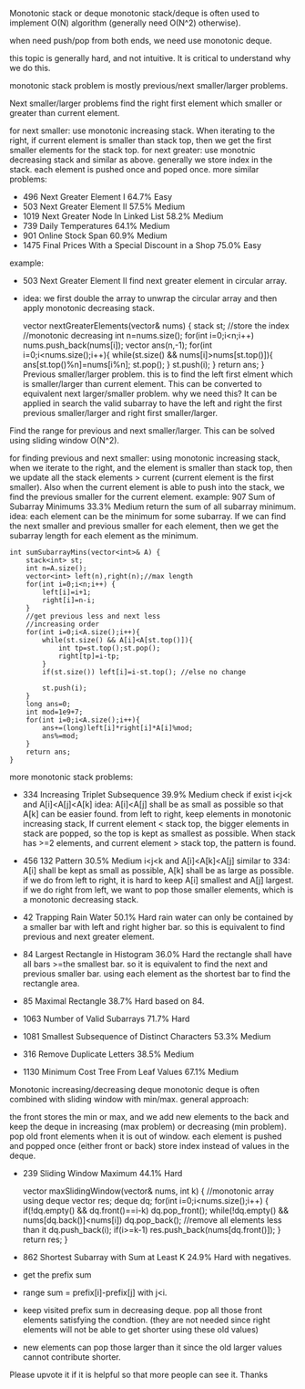Monotonic stack or deque
monotonic stack/deque is often used to implement O(N) algorithm (generally need O(N^2) otherwise).

when need push/pop from both ends, we need use monotonic deque.

this topic is generally hard, and not intuitive. It is critical to understand why we do this.

monotonic stack problem is mostly previous/next smaller/larger problems.

Next smaller/larger problems
find the right first element which smaller or greater than current element.

for next smaller: use monotonic increasing stack. When iterating to the right, if current element is smaller than stack top, then we get the first smaller elements for the stack top.
for next greater: use monotnic decreasing stack and similar as above.
generally we store index in the stack.
each element is pushed once and poped once.
more similar problems:

- 496 Next Greater Element I 64.7% Easy
- 503 Next Greater Element II 57.5% Medium
- 1019 Next Greater Node In Linked List 58.2% Medium
- 739 Daily Temperatures 64.1% Medium
- 901 Online Stock Span 60.9% Medium
- 1475 Final Prices With a Special Discount in a Shop 75.0% Easy

example:
- 503 Next Greater Element II
find next greater element in circular array.
- idea: we first double the array to unwrap the circular array and then apply monotonic decreasing stack.

    vector<int> nextGreaterElements(vector<int>& nums) {
        stack<int> st; //store the index
        //monotonic decreasing
        int n=nums.size();
        for(int i=0;i<n;i++) nums.push_back(nums[i]);
        vector<int> ans(n,-1);
        for(int i=0;i<nums.size();i++){
            while(st.size() && nums[i]>nums[st.top()]){
                ans[st.top()%n]=nums[i%n];
                st.pop();
            }
            st.push(i);
        }
        return ans;
    }
Previous smaller/larger problem.
this is to find the left first elment which is smaller/larger than current element.
This can be converted to equivalent next larger/smaller problem.
why we need this? It can be applied in search the valid subarray to have the left and right the first previous smaller/larger and right first smaller/larger.

Find the range for previous and next smaller/larger.
This can be solved using sliding window O(N^2).

for finding previous and next smaller:
using monotonic increasing stack, when we iterate to the right, and the element is smaller than stack top, then we update all the stack elements > current (current element is the first smaller). Also when the current element is able to push into the stack, we find the previous smaller for the current element.
example:
907 Sum of Subarray Minimums 33.3% Medium
return the sum of all subarray minimum.
idea: each element can be the minimum for some subarray. If we can find the next smaller and previous smaller for each element, then we get the subarray length for each element as the minimum.

    int sumSubarrayMins(vector<int>& A) {
        stack<int> st;
        int n=A.size();
        vector<int> left(n),right(n);//max length
        for(int i=0;i<n;i++) {
            left[i]=i+1;
            right[i]=n-i;
        }
        //get previous less and next less
        //increasing order
        for(int i=0;i<A.size();i++){
            while(st.size() && A[i]<A[st.top()]){
                int tp=st.top();st.pop();
                right[tp]=i-tp;
            }
            if(st.size()) left[i]=i-st.top(); //else no change
            
            st.push(i);
        }
        long ans=0;
        int mod=1e9+7;
        for(int i=0;i<A.size();i++){
            ans+=(long)left[i]*right[i]*A[i]%mod;
            ans%=mod;
        }
        return ans;
    }
more monotonic stack problems:

- 334 Increasing Triplet Subsequence 39.9% Medium
check if exist i<j<k and A[i]<A[j]<A[k]
idea: A[i]<A[j] shall be as small as possible so that A[k] can be easier found.
from left to right, keep elements in monotonic increasing stack, If current element < stack top, the bigger elements in stack are popped, so the top is kept as smallest as possible. When stack has >=2 elements, and current element > stack top, the pattern is found.

- 456 132 Pattern 30.5% Medium
i<j<k and A[i]<A[k]<A[j]
similar to 334: A[i] shall be kept as small as possible, A[k] shall be as large as possible.
if we do from left to right, it is hard to keep A[i] smallest and A[j] largest.
if we do right from left, we want to pop those smaller elements, which is a monotonic decreasing stack.

- 42 Trapping Rain Water 50.1% Hard
rain water can only be contained by a smaller bar with left and right higher bar.
so this is equivalent to find previous and next greater element.

- 84 Largest Rectangle in Histogram 36.0% Hard
the rectangle shall have all bars >=the smallest bar.
so it is equivalent to find the next and previous smaller bar. using each element as the shortest bar to find the rectangle area.

- 85 Maximal Rectangle 38.7% Hard
based on 84.
- 1063 Number of Valid Subarrays 71.7% Hard
- 1081 Smallest Subsequence of Distinct Characters 53.3% Medium
- 316 Remove Duplicate Letters 38.5% Medium
- 1130 Minimum Cost Tree From Leaf Values 67.1% Medium

Monotonic increasing/decreasing deque
monotonic deque is often combined with sliding window with min/max.
general approach:

the front stores the min or max, and we add new elements to the back and keep the deque in increasing (max problem) or decreasing (min problem).
pop old front elements when it is out of window.
each element is pushed and popped once (either front or back)
store index instead of values in the deque.
- 239 Sliding Window Maximum 44.1% Hard

    vector<int> maxSlidingWindow(vector<int>& nums, int k) {
        //monotonic array using deque
        vector<int> res;
        deque<int> dq;
        for(int i=0;i<nums.size();i++)
        {
            if(!dq.empty() && dq.front()==i-k) dq.pop_front();
            while(!dq.empty() && nums[dq.back()]<nums[i]) dq.pop_back(); //remove all elements less than it
            dq.push_back(i);
            if(i>=k-1) res.push_back(nums[dq.front()]);
        }
        return res;
    }
- 862 Shortest Subarray with Sum at Least K 24.9% Hard
with negatives.
- get the prefix sum
- range sum = prefix[i]-prefix[j] with j<i.
- keep visited prefix sum in decreasing deque. pop all those front elements satisfying the condtion. (they are not needed since right elements will not be able to get shorter using these old values)
- new elements can pop those larger than it since the old larger values cannot contribute shorter.

Please upvote it if it is helpful so that more people can see it. Thanks